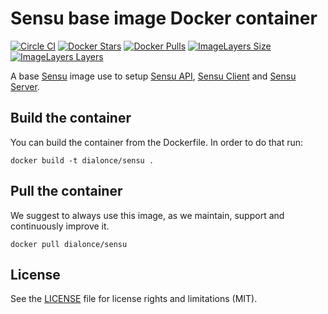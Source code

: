 # Sensu base image Docker container

[![Circle CI](https://circleci.com/gh/dial-once/docker-sensu.svg?style=shield)](https://circleci.com/gh/dial-once/docker-sensu) [![Docker Stars](https://img.shields.io/docker/stars/dialonce/sensu.svg?maxAge=2592000)](https://hub.docker.com/r/dialonce/sensu/) [![Docker Pulls](https://img.shields.io/docker/pulls/dialonce/sensu.svg?maxAge=2592000)](https://hub.docker.com/r/dialonce/sensu/) [![ImageLayers Size](https://img.shields.io/imagelayers/image-size/dialonce/sensu/latest.svg?maxAge=2592000?style=plastic)](https://imagelayers.io/?images=dialonce%2Fsensu:latest) [![ImageLayers Layers](https://img.shields.io/imagelayers/layers/dialonce/sensu/latest.svg?maxAge=2592000?style=plastic)](https://imagelayers.io/?images=dialonce%2Fsensu:latest)

A base [Sensu](https://sensuapp.org/) image use to setup [Sensu API](https://github.com/dial-once/docker-sensu-api), [Sensu Client](https://github.com/dial-once/docker-sensu-client) and [Sensu Server](https://github.com/dial-once/docker-sensu-server).

## Build the container

You can build the container from the Dockerfile. In order to do that run:

```
docker build -t dialonce/sensu .
```

## Pull the container

We suggest to always use this image, as we maintain, support and continuously improve it.

```
docker pull dialonce/sensu
```

## License

See the [LICENSE](LICENSE.md) file for license rights and limitations (MIT).

